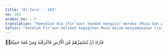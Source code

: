```yaml
---
title: "Al-Isra' - 103"
no: 103
arabic_no: ١٠٣
translation: "Kemudian dia (Fir‘aun) hendak mengusir mereka (Musa dan pengikutnya) dari bumi (Mesir), maka Kami tenggelamkan dia (Fir‘aun) beserta orang yang bersama dia seluruhnya."
tafsir: "Setelah Fir'aun melihat kegigihan Musa dalam menyampaikan risalahnya, dan hal itu akan membahayakan diri dan kekuasaannya, maka Fir'aun berencana untuk mengeluarkan Musa dan pengikut-pengikutnya dari bumi Mesir, baik dengan cara mengusir atau melenyapkan mereka. Akan tetapi, Allah swt lebih dahulu menenggelamkan Fir'aun beserta pengikut-pengikutnya ke dalam laut Qulzum."
---
```


فَاَرَادَ اَنْ يَّسْتَفِزَّهُمْ مِّنَ الْاَرْضِ فَاَغْرَقْنٰهُ وَمَنْ مَّعَهٗ جَمِيْعًاۙ 
